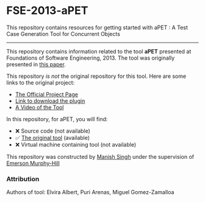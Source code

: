 # FSE-2013-aPET
This repository contains resources for getting started with aPET : A Test Case Generation Tool for Concurrent Objects

***

This repository contains information related to the tool **aPET** presented at Foundations of Software Engineering, 2013. The tool was originally presented in [this paper](http://dl.acm.org.prox.lib.ncsu.edu/citation.cfm?id=2494590).

This repository _is not_ the original repository for this tool. Here are some links to the original project:

* [The Official Project Page](http://tools.hats-project.eu)
* [Link to download the plugin](http://tools.hats-project.eu/update-site/)
* [A Video of the Tool](http://tools.hats-project.eu/movies/installplugin.mp4)

In this repository, for aPET, you will find:

* :x: Source code (not available)
* :white_check_mark: [The original tool](Binaries) (available)
* :x: Virtual machine containing tool (not available)

This repository was constructed by [Manish Singh](https://github.com/manish211) under the supervision of [Emerson Murphy-Hill](https://github.com/CaptainEmerson)

### Attribution

Authors of tool: Elvira Albert, Puri Arenas, Miguel Gomez-Zamalloa
